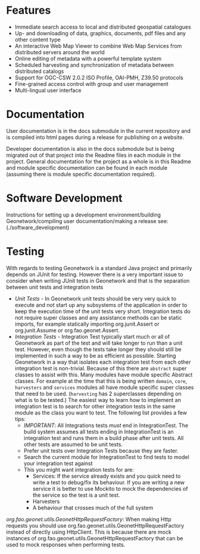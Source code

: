 # Features

* Immediate search access to local and distributed geospatial catalogues
* Up- and downloading of data, graphics, documents, pdf files and any other content type
* An interactive Web Map Viewer to combine Web Map Services from distributed servers around the world
* Online editing of metadata with a powerful template system
* Scheduled harvesting and synchronization of metadata between distributed catalogs
* Support for OGC-CSW 2.0.2 ISO Profile, OAI-PMH, Z39.50 protocols
* Fine-grained access control with group and user management
* Multi-lingual user interface

# Documentation

User documentation is in the docs submodule in the current repository and is compiled into html pages during a release for publishing on
a website.

Developer documentation is also in the docs submodule but is being migrated out of that project into the Readme files in each module
in the project.  General documentation for the project as a whole is in this Readme and module specific documentation can be found in
each module (assuming there is module specific documentation required).

# Software Development

Instructions for setting up a development environment/building Geonetwork/compiling user documentation/making a release see:
(./software_development)

# Testing

With regards to testing Geonetwork is a standard Java project and primarily depends on JUnit for testing.  However there is a very important
issue to consider when writing JUnit tests in Geonetwork and that is the separation between unit tests and integration tests

* *Unit Tests* - In Geonetwork unit tests should be very very quick to execute and not start up any subsystems of the application in order to keep
    the execution time of the unit tests very short.  Integration tests do not require super classes and any assistance methods can be static
    imports, for example statically importing org.junit.Assert or org.junit.Assume or org.fao.geonet.Assert.
* *Integration Tests* - Integration Test typically start much or all of Geonetwork as part of the test and will take longer to run than
    a unit test.  However, even though the tests take longer they should still be implemented in such a way to be as efficient as possible.
    Starting Geonetwork in a way that isolates each integration test from each other integration test is non-trivial.  Because of this
    there are `abstract` super classes to assist with this.  Many modules have module specific Abstract classes.  For example at the time
    that this is being written `domain`, `core`, `harvesters` and `services` modules all have module specific super classes that need to
    be used.  (`harvesting` has 2 superclasses depending on what is to be tested.)
    The easiest way to learn how to implement an integration test is to search for other integration tests in the same module as the class
    you want to test.  The following list provides a few tips:
    * *IMPORTANT*: All Integrations tests *must* end in IntegrationTest.  The build system assumes all tests ending in IntegrationTest is
        an integration test and runs them in a build phase after unit tests.  All other tests are assumed to be unit tests.
    * Prefer unit tests over Integration Tests because they are faster.
    * Search the current module for IntegrationTest to find tests to model your integration test against
    * This you might want integration tests for are:
        * Services: If the service already exists and you quick need to write a test to debug/fix its behaviour.
                    If you are writing a new service it is better to use Mockito to mock the dependencies of the service so the test is
                    a unit test.
        * Harvesters
        * A behaviour that crosses much of the full system

*org.fao.geonet.utils.GeonetHttpRequestFactory*: When making Http requests you should use org.fao.geonet.utils.GeonetHttpRequestFactory instead
    of directly using HttpClient.  This is because there are mock instances of org.fao.geonet.utils.GeonetHttpRequestFactory that can
    be used to mock responses when performing tests.
